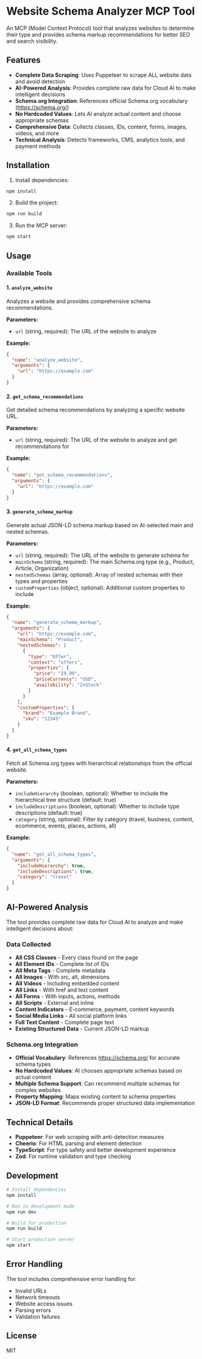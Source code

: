 # Website Schema Analyzer MCP Tool

An MCP (Model Context Protocol) tool that analyzes websites to determine their type and provides schema markup recommendations for better SEO and search visibility.

## Features

- **Complete Data Scraping**: Uses Puppeteer to scrape ALL website data and avoid detection
- **AI-Powered Analysis**: Provides complete raw data for Cloud AI to make intelligent decisions
- **Schema.org Integration**: References official Schema.org vocabulary (https://schema.org/)
- **No Hardcoded Values**: Lets AI analyze actual content and choose appropriate schemas
- **Comprehensive Data**: Collects classes, IDs, content, forms, images, videos, and more
- **Technical Analysis**: Detects frameworks, CMS, analytics tools, and payment methods

## Installation

1. Install dependencies:
```bash
npm install
```

2. Build the project:
```bash
npm run build
```

3. Run the MCP server:
```bash
npm start
```

## Usage

### Available Tools

#### 1. `analyze_website`
Analyzes a website and provides comprehensive schema recommendations.

**Parameters:**
- `url` (string, required): The URL of the website to analyze

**Example:**
```json
{
  "name": "analyze_website",
  "arguments": {
    "url": "https://example.com"
  }
}
```

#### 2. `get_schema_recommendations`
Get detailed schema recommendations by analyzing a specific website URL.

**Parameters:**
- `url` (string, required): The URL of the website to analyze and get recommendations for

**Example:**
```json
{
  "name": "get_schema_recommendations",
  "arguments": {
    "url": "https://example.com"
  }
}
```

#### 3. `generate_schema_markup`
Generate actual JSON-LD schema markup based on AI-selected main and nested schemas.

**Parameters:**
- `url` (string, required): The URL of the website to generate schema for
- `mainSchema` (string, required): The main Schema.org type (e.g., Product, Article, Organization)
- `nestedSchemas` (array, optional): Array of nested schemas with their types and properties
- `customProperties` (object, optional): Additional custom properties to include

**Example:**
```json
{
  "name": "generate_schema_markup",
  "arguments": {
    "url": "https://example.com",
    "mainSchema": "Product",
    "nestedSchemas": [
      {
        "type": "Offer",
        "context": "offers",
        "properties": {
          "price": "29.99",
          "priceCurrency": "USD",
          "availability": "InStock"
        }
      }
    ],
    "customProperties": {
      "brand": "Example Brand",
      "sku": "12345"
    }
  }
}
```

#### 4. `get_all_schema_types`
Fetch all Schema.org types with hierarchical relationships from the official website.

**Parameters:**
- `includeHierarchy` (boolean, optional): Whether to include the hierarchical tree structure (default: true)
- `includeDescriptions` (boolean, optional): Whether to include type descriptions (default: true)
- `category` (string, optional): Filter by category (travel, business, content, ecommerce, events, places, actions, all)

**Example:**
```json
{
  "name": "get_all_schema_types",
  "arguments": {
    "includeHierarchy": true,
    "includeDescriptions": true,
    "category": "travel"
  }
}
```

## AI-Powered Analysis

The tool provides complete raw data for Cloud AI to analyze and make intelligent decisions about:

### Data Collected
- **All CSS Classes** - Every class found on the page
- **All Element IDs** - Complete list of IDs
- **All Meta Tags** - Complete metadata
- **All Images** - With src, alt, dimensions
- **All Videos** - Including embedded content
- **All Links** - With href and text content
- **All Forms** - With inputs, actions, methods
- **All Scripts** - External and inline
- **Content Indicators** - E-commerce, payment, content keywords
- **Social Media Links** - All social platform links
- **Full Text Content** - Complete page text
- **Existing Structured Data** - Current JSON-LD markup

### Schema.org Integration
- **Official Vocabulary**: References https://schema.org/ for accurate schema types
- **No Hardcoded Values**: AI chooses appropriate schemas based on actual content
- **Multiple Schema Support**: Can recommend multiple schemas for complex websites
- **Property Mapping**: Maps existing content to schema properties
- **JSON-LD Format**: Recommends proper structured data implementation

## Technical Details

- **Puppeteer**: For web scraping with anti-detection measures
- **Cheerio**: For HTML parsing and element detection
- **TypeScript**: For type safety and better development experience
- **Zod**: For runtime validation and type checking

## Development

```bash
# Install dependencies
npm install

# Run in development mode
npm run dev

# Build for production
npm run build

# Start production server
npm start
```

## Error Handling

The tool includes comprehensive error handling for:
- Invalid URLs
- Network timeouts
- Website access issues
- Parsing errors
- Validation failures

## License

MIT
